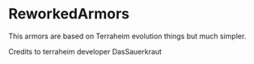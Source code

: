 # ReworkedArmors



This armors are based on Terraheim evolution things but much simpler. 

Credits to terraheim developer DasSauerkraut
